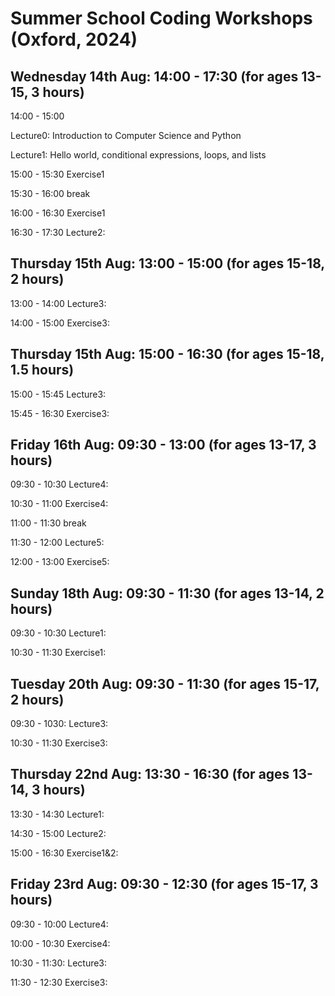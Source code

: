 # Summer School Coding Workshops (Oxford, 2024)

## Wednesday 14th Aug: 14:00 - 17:30 (for ages 13-15, 3 hours) 

14:00 - 15:00 

Lecture0: Introduction to Computer Science and Python

Lecture1: Hello world, conditional expressions, loops, and lists

15:00 - 15:30 Exercise1

15:30 - 16:00 break

16:00 - 16:30 Exercise1

16:30 - 17:30 Lecture2:

## Thursday 15th Aug: 13:00 - 15:00 (for ages 15-18, 2 hours)

13:00 - 14:00 Lecture3:

14:00 - 15:00 Exercise3:

## Thursday 15th Aug: 15:00 - 16:30 (for ages 15-18, 1.5 hours)

15:00 - 15:45 Lecture3:

15:45 - 16:30 Exercise3:

## Friday 16th Aug: 09:30 - 13:00 (for ages 13-17, 3 hours)

09:30 - 10:30 Lecture4:

10:30 - 11:00 Exercise4:

11:00 - 11:30 break

11:30 - 12:00 Lecture5:

12:00 - 13:00 Exercise5:

## Sunday 18th Aug: 09:30 - 11:30 (for ages 13-14, 2 hours)

09:30 - 10:30 Lecture1:

10:30 - 11:30 Exercise1:

## Tuesday 20th Aug: 09:30 - 11:30 (for ages 15-17, 2 hours)

09:30 - 1030: Lecture3:

10:30 - 11:30 Exercise3:

## Thursday 22nd Aug: 13:30 - 16:30 (for ages 13-14, 3 hours)

13:30 - 14:30 Lecture1:

14:30 - 15:00 Lecture2:

15:00 - 16:30 Exercise1&2:

## Friday 23rd Aug: 09:30 - 12:30 (for ages 15-17, 3 hours)

09:30 - 10:00 Lecture4:

10:00 - 10:30 Exercise4:

10:30 - 11:30: Lecture3:

11:30 - 12:30 Exercise3:
